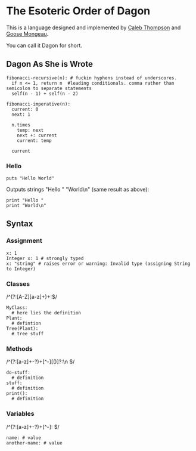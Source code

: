# The Esoteric Order of Dagon

This is a language designed and implemented by [Caleb Thompson](/calebthompson) and [Goose Mongeau](/halogenandtoast).

You can call it Dagon for short.


## Dagon As She is Wrote

```
fibonacci-recursive(n): # fuckin hyphens instead of underscores.
  if n <= 1, return n  #leading conditionals. comma rather than semicolon to separate statements
  self(n - 1) + self(n - 2)
```

```
fibonacci-imperative(n):
  current: 0
  next: 1

  n.times
    temp: next
    next +: current
    current: temp

  current
```

### Hello

```
puts "Hello World"
```

Outputs strings "Hello " "World\n" (same result as above):

```
print "Hello "
print "World\n"
```

## Syntax

### Assignment

```
x: 1
Integer x: 1 # strongly typed
x: "string" # raises error or warning: Invalid type (assigning String to Integer)
```

### Classes

/^(?:[A-Z][a-z]+)+:$/

```
MyClass:
  # here lies the definition
Plant:
  # defintion
Tree(Plant):
  # tree stuff

```

### Methods

/^(?:[a-z]+-?)+[^-][\(\)]?:\n  $/

```
do-stuff:
  # definition
stuff:
  # definition
print():
  # definition
```

### Variables

/^(?:[a-z]+-?)+[^-]: $/

```
name: # value
another-name: # value
```
